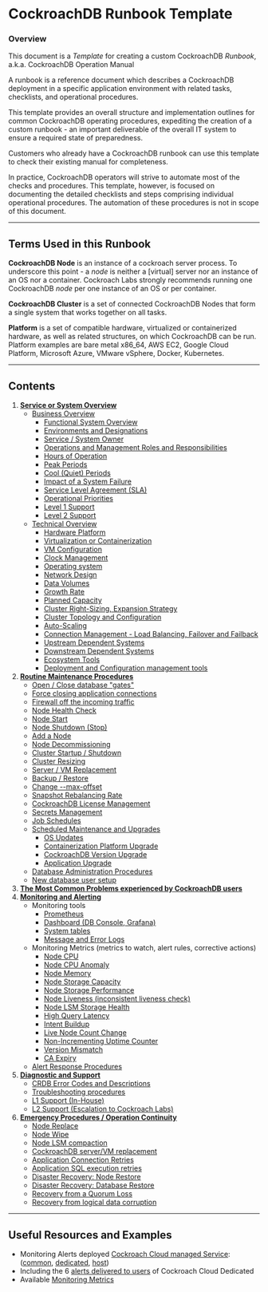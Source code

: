 
# CockroachDB Runbook Template


### Overview

This document is a _Template_ for creating a custom CockroachDB _Runbook_, a.k.a. CockroachDB Operation Manual

A runbook is a reference document which describes a CockroachDB deployment in a specific application environment with related tasks, checklists, and operational procedures.

This template provides an overall structure and implementation outlines for common CockroachDB operating procedures, expediting the creation of a custom runbook - an important deliverable of the overall IT system to ensure a required state of preparedness.

Customers who already have a CockroachDB runbook can use this template to check their existing manual for completeness.

In practice, CockroachDB operators will strive to automate most of the checks and procedures. This template, however, is focused on documenting the detailed checklists and steps comprising individual operational procedures. The automation of these procedures is not in scope of this document.



---

## Terms Used in this Runbook

**CockroachDB Node**  is an instance of a cockroach server process. To underscore this point - a *node* is neither a [virtual] server nor an instance of an OS nor a container. Cockroach Labs strongly recommends running one CockroachDB *node* per one instance of an OS or per container.

**CockroachDB Cluster**  is a set of connected CockroachDB Nodes that form a single system that works together on all tasks.

**Platform**  is a set of compatible hardware, virtualized or containerized hardware, as well as related structures, on which CockroachDB can be run. Platform examples are bare metal x86\_64, AWS EC2, Google Cloud Platform, Microsoft Azure, VMware vSphere, Docker, Kubernetes.




---

## Contents

1. **[Service or System Overview](system-overview/_under-construction_.md)**
    * [Business Overview](system-overview/_under-construction_.md)
        * [Functional System Overview](system-overview/_under-construction_.md)
        * [Environments and Designations](system-overview/environments-designations.md)
        * [Service / System Owner](system-overview/_under-construction_.md)
        * [Operations and Management Roles and Responsibilities](system-overview/_under-construction_.md)
        * [Hours of Operation](system-overview/_under-construction_.md)
        * [Peak Periods](system-overview/_under-construction_.md)
        * [Cool (Quiet) Periods](system-overview/_under-construction_.md)
        * [Impact of a System Failure](system-overview/_under-construction_.md)
        * [Service Level Agreement (SLA)](system-overview/_under-construction_.md)
        * [Operational Priorities](system-overview/_under-construction_.md)
        * [Level 1 Support](system-overview/support-level-1.md)
        * [Level 2 Support](system-overview/support-level-2.md)
    * [Technical Overview](system-overview/_under-construction_.md)
        * [Hardware Platform](system-overview/_under-construction_.md)
        * [Virtualization or Containerization](system-overview/_under-construction_.md)
        * [VM Configuration](system-overview/vm-spec.md)
        * [Clock Management](system-overview/_under-construction_.md)
        * [Operating system](system-overview/_under-construction_.md)
        * [Network Design](system-overview/_under-construction_.md)
        * [Data Volumes](system-overview/_under-construction_.md)
        * [Growth Rate](system-overview/_under-construction_.md)
        * [Planned Capacity](system-overview/_under-construction_.md)
        * [Cluster Right-Sizing, Expansion Strategy](system-overview/_under-construction_.md)
        * [Cluster Topology and Configuration](system-overview/_under-construction_.md)
        * [Auto-Scaling](system-overview/_under-construction_.md)
        * [Connection Management - Load Balancing, Failover and Failback](system-overview/connection-management.md)
        * [Upstream Dependent Systems](system-overview/system-upstream.md)
        * [Downstream Dependent Systems](system-overview/system-downstream.md)
        * [Ecosystem Tools](system-overview/_under-construction_.md)
        * [Deployment and Configuration management tools](system-overview/config-management-tools.md)
1. **[Routine Maintenance Procedures](routine-maintenance/_under-construction_.md)**
    * [Open / Close database &quot;gates&quot;](routine-maintenance/_under-construction_.md)
    * [Force closing application connections](routine-maintenance/_under-construction_.md)
    * [Firewall off the incoming traffic](routine-maintenance/_under-construction_.md)
    * [Node Health Check](routine-maintenance/_under-construction_.md)
    * [Node Start](routine-maintenance/node-start.md)
    * [Node Shutdown (Stop)](routine-maintenance/node-shutdown.md)
    * [Add a Node](routine-maintenance/node-add.md)
    * [Node Decommissioning](routine-maintenance/node-decommission.md)
    * [Cluster Startup / Shutdown](routine-maintenance/cluster-startup-shutdown.md)
    * [Cluster Resizing](routine-maintenance/cluster-resizing.md)
    * [Server / VM Replacement](routine-maintenance/server-vm-replacement.md)
    * [Backup / Restore](routine-maintenance/backup-restore.md)
    * [Change --max-offset](routine-maintenance/change-max-offset.md)
    * [Snapshot Rebalancing Rate](routine-maintenance/change-rebalancing-rate.md)
    * [CockroachDB License Management](routine-maintenance/licence-management.md)
    * [Secrets Management](routine-maintenance/_under-construction_.md)
    * [Job Schedules](routine-maintenance/_under-construction_.md)
    * [Scheduled Maintenance and Upgrades](routine-maintenance/_under-construction_.md)
        * [OS Updates](routine-maintenance/_under-construction_.md)
        * [Containerization Platform Upgrade](routine-maintenance/_under-construction_.md)
        * [CockroachDB Version Upgrade](routine-maintenance/upgrade-cockroach.md)
        * [Application Upgrade](routine-maintenance/upgrade-application.md)
    * [Database Administration Procedures](routine-maintenance/_under-construction_.md)
    * [New database user setup](routine-maintenance/dba-user.md)
1. **[The Most Common Problems experienced by CockroachDB users](most-common-problems/README.md)**
1. **[Monitoring and Alerting](monitoring-alerts/_under-construction_.md)**
    * Monitoring tools
        * [Prometheus](monitoring-alerts/monitoring-prometheus.md)
        * [Dashboard (DB Console, Grafana)](monitoring-alerts/monitoring-dashboard.md)
        * [System tables](monitoring-alerts/monitoring-sys-tables.md)
        * [Message and Error Logs](monitoring-alerts/monitoring-logs.md)
    * Monitoring Metrics
        (metrics to watch, alert rules, corrective actions)
        * [Node CPU](monitoring-alerts/alert-node-cpu.md)
        * [Node CPU Anomaly](monitoring-alerts/alert-node-cpu-anomaly.md)
        * [Node Memory](monitoring-alerts/alert-node-memory.md)
        * [Node Storage Capacity](monitoring-alerts/alert-node-storage-capacity.md)
        * [Node Storage Performance](monitoring-alerts/alert-node-storage-perf.md)
        * [Node Liveness (inconsistent liveness check)](monitoring-alerts/alert-node-liveness.md)
        * [Node LSM Storage Health](monitoring-alerts/alert-lsm-health.md)
        * [High Query Latency](monitoring-alerts/_under-construction_.md)
        * [Intent Buildup](monitoring-alerts/alert-intent-buildup.md)
        * [Live Node Count Change](monitoring-alerts/alert-node-count.md)
        * [Non-Incrementing Uptime Counter](monitoring-alerts/alert-non-incrementing-uptime.md)
        * [Version Mismatch](monitoring-alerts/alert-version-mismatch.md)
        * [CA Expiry](monitoring-alerts/_under-construction_.md)
    * [Alert Response Procedures](monitoring-alerts/_under-construction_.md)
1. **[Diagnostic and Support](monitoring-alerts/_under-construction_.md)**
    * [CRDB Error Codes and Descriptions](diagnostic-support/errors-codes.md)
    * [Troubleshooting procedures](diagnostic-support/troubleshooting.md)
    * [L1 Support (In-House)](diagnostic-support/support-l1.md)
    * [L2 Support (Escalation to Cockroach Labs)](support-l2.md)
1. **[Emergency Procedures / Operation Continuity](emergency-procedures/_under-construction_.md)**
    * [Node Replace](emergency-procedures/node-replace.md)
    * [Node Wipe](emergency-procedures/node-wipe.md)
    * [Node LSM compaction](emergency-procedures/lsm-compact.md)
    * [CockroachDB server/VM replacement](emergency-procedures/server-vm-replacement.md)
    * [Application Connection Retries](emergency-procedures/_under-construction_.md)
    * [Application SQL execution retries](emergency-procedures/_under-construction_.md)
    * [Disaster Recovery: Node Restore](emergency-procedures/_under-construction_.md)
    * [Disaster Recovery: Database Restore](emergency-procedures/_under-construction_.md)
    * [Recovery from a Quorum Loss](emergency-procedures/_under-construction_.md)
    * [Recovery from logical data corruption](emergency-procedures/corruption-logical.md)



---

## Useful Resources and Examples

- Monitoring Alerts deployed [Cockroach Cloud managed Service](https://github.com/cockroachlabs/managed-service/tree/master/pkg/monitoring/prometheus/assets):  ([common](https://github.com/cockroachlabs/managed-service/tree/master/pkg/monitoring/prometheus/assets/common), [dedicated](https://github.com/cockroachlabs/managed-service/tree/master/pkg/monitoring/prometheus/assets/dedicated), [host](https://github.com/cockroachlabs/managed-service/tree/master/pkg/monitoring/prometheus/assets/host))
- Including the 6 [alerts delivered to users](https://github.com/cockroachlabs/managed-service/blob/master/pkg/monitoring/prometheus/assets/dedicated/alerts.cockroach-customer.yml) of Cockroach Cloud Dedicated
- Available [Monitoring Metrics](https://www.cockroachlabs.com/docs/v21.1/ui-custom-chart-debug-page.html#available-metrics) 

